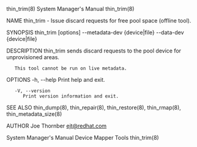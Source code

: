 thin_trim(8)							    System Manager's Manual							  thin_trim(8)

NAME
       thin_trim - Issue discard requests for free pool space (offline tool).

SYNOPSIS
       thin_trim [options] --metadata-dev {device|file} --data-dev {device|file}

DESCRIPTION
       thin_trim sends discard requests to the pool device for unprovisioned areas.

       This tool cannot be run on live metadata.

OPTIONS
       -h, --help
	      Print help and exit.

       -V, --version
	      Print version information and exit.

SEE ALSO
       thin_dump(8), thin_repair(8), thin_restore(8), thin_rmap(8), thin_metadata_size(8)

AUTHOR
       Joe Thornber <ejt@redhat.com>

System Manager's Manual						      Device Mapper Tools							  thin_trim(8)
